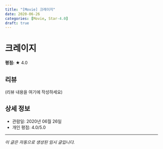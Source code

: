 ```yaml
---
title: "[Movie] 크레이지"
date: 2020-06-26
categories: [Movie, Star-4.0]
draft: true
---
```


# 크레이지

**평점:** ★ 4.0

## 리뷰

(리뷰 내용을 여기에 작성하세요)

## 상세 정보

- 관람일: 2020년 06월 26일
- 개인 평점: 4.0/5.0

---

*이 글은 자동으로 생성된 임시 글입니다.*
